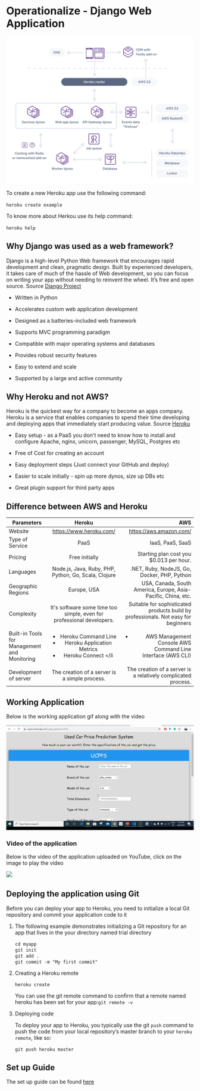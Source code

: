 # Operationalize - Django Web Application


<img src = "Img/1534271873-Beyond Web and Worker Blog Post (B)(1).png">


To create a new Heroku app use the following command:

`heroku create example`

To know more about Herkou use its help command:

`heroku help`

## Why Django was used as a web framework?

Django is a high-level Python Web framework that encourages rapid development and clean, pragmatic design. Built by experienced developers, it takes care of much of the hassle of Web development, so you can focus on writing your app without needing to reinvent the wheel. It’s free and open source. Source [Django Project](https://www.djangoproject.com/)
 
* Written in Python

* Accelerates custom web application development

* Designed as a batteries-included web framework

* Supports MVC programming paradigm

* Compatible with major operating systems and databases

* Provides robust security features

* Easy to extend and scale

* Supported by a large and active community

## Why Heroku and not AWS?

Heroku is the quickest way for a company to become an apps company. Heroku is a service that enables companies to spend their time developing and deploying apps that immediately start producing value. Source [Heroku](https://www.heroku.com/what)

* Easy setup - as a PaaS you don't need to know how to install and configure Apache, nginx, unicorn, passenger, MySQL, Postgres etc

* Free of Cost for creating an account

* Easy deployment steps (Just connect your GitHub and deploy)

* Easier to scale initially - spin up more dynos, size up DBs etc

* Great plugin support for third party apps


## Difference between AWS and Heroku

| Parameters        | Heroku            | AWS  |
| ------------- |:-------------:| -----:|
| Website     | https://www.heroku.com/ | https://aws.amazon.com/ |
| Type of Service      | PaaS      |   IaaS, PaaS, SaaS |
| Pricing | Free initially     |    Starting plan cost you $0.013 per hour. |
| Languages | Node.js, Java, Ruby, PHP, Python, Go, Scala, Clojure    |    .NET, Ruby, NodeJS, Go, Docker, PHP, Python |
| Geographic Regions | Europe, USA     |    USA, Canada, South America, Europe, Asia-Pacific, China, etc. |
| Complexity | It's software some time too simple, even for professional developers.	    |   Suitable for sophisticated products build by professionals. Not easy for beginners|
| Built-in Tools for Management and Monitoring | <ul><li>Heroku Command Line </li><li>Heroku Application Metrics</li><li>Heroku Connect </li</ul> |   <ul><li>AWS Management Console AWS Command Line Interface (AWS CLI)</li></ul> |
| Development of server | The creation of a server is a simple process.	    |    The creation of a server is a relatively complicated process.|
  
  
  
## Working Application

Below is the working application gif along with the video

<p align="center">
<img src="Img/trim.gif" >
</p>

### Video of the application 

Below is the video of the application uploaded on YouTube, click on the image to play the video


[![](http://img.youtube.com/vi/AFRjLQtip7E/0.jpg)](http://www.youtube.com/watch?v=AFRjLQtip7E "Prototype Video")

## Deploying the application using Git 

Before you can deploy your app to Heroku, you need to initialize a local Git repository and commit your application code to it

1. The following example demonstrates initializing a Git repository for an app that lives in the your directory named trial directory
    ```
    cd myapp
    git init
    git add .
    git commit -m "My first commit"
    ```
2. Creating a Heroku remote
   ```
   heroku create
   ```
   You can use the git remote command to confirm that a remote named heroku has been set for your app:`git remote -v`
   
3. Deploying code

   To deploy your app to Heroku, you typically use the git `push` command to push the code from your local repository’s master branch to    your `heroku remote`, like so:
   ```
   git push heroku master
   ```







## Set up Guide

The set up guide can be found [here](https://github.com/Tanu-N-Prabhu/UsedCarPricePredictionSystem-Files/blob/master/SetUp%20file/SetUp%20Guide.pdf)

